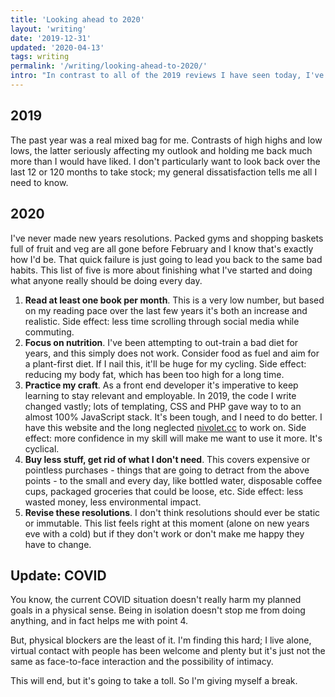 ```yaml
---
title: 'Looking ahead to 2020'
layout: 'writing'
date: '2019-12-31'
updated: '2020-04-13'
tags: writing
permalink: '/writing/looking-ahead-to-2020/'
intro: "In contrast to all of the 2019 reviews I have seen today, I've decided I'd prefer to look forwards."
---
```


## 2019

The past year was a real mixed bag for me. Contrasts of high highs and low lows, the latter seriously affecting my outlook and holding me back much more than I would have liked. I don't particularly want to look back over the last 12 or 120 months to take stock; my general dissatisfaction tells me all I need to know.

## 2020

I've never made new years resolutions. Packed gyms and shopping baskets full of fruit and veg are all gone before February and I know that's exactly how I'd be. That quick failure is just going to lead you back to the same bad habits. This list of five is more about finishing what I've started and doing what anyone really should be doing every day.

1. **Read at least one book per month**. This is a very low number, but based on my reading pace over the last few years it's both an increase and realistic. Side effect: less time scrolling through social media while commuting.
2. **Focus on nutrition**. I've been attempting to out-train a bad diet for years, and this simply does not work. Consider food as fuel and aim for a plant-first diet. If I nail this, it'll be huge for my cycling. Side effect: reducing my body fat, which has been too high for a long time.
3. **Practice my craft**. As a front end developer it's imperative to keep learning to stay relevant and employable. In 2019, the code I write changed vastly; lots of templating, CSS and PHP gave way to to an almost 100% JavaScript stack. It's been tough, and I need to do better. I have this website and the long neglected [nivolet.cc](https://nivolet.cc) to work on. Side effect: more confidence in my skill will make me want to use it more. It's cyclical.
4. **Buy less stuff, get rid of what I don't need**. This covers expensive or pointless purchases - things that are going to detract from the above points - to the small and every day, like bottled water, disposable coffee cups, packaged groceries that could be loose, etc. Side effect: less wasted money, less environmental impact.
5. **Revise these resolutions**. I don't think resolutions should ever be static or immutable. This list feels right at this moment (alone on new years eve with a cold) but if they don't work or don't make me happy they have to change.

## Update: COVID

You know, the current COVID situation doesn't really harm my planned goals in a physical sense. Being in isolation doesn't stop me from doing anything, and in fact helps me with point 4.

But, physical blockers are the least of it. I'm finding this hard; I live alone, virtual contact with people has been welcome and plenty but it's just not the same as face-to-face interaction and the possibility of intimacy.

This will end, but it's going to take a toll. So I'm giving myself a break.
